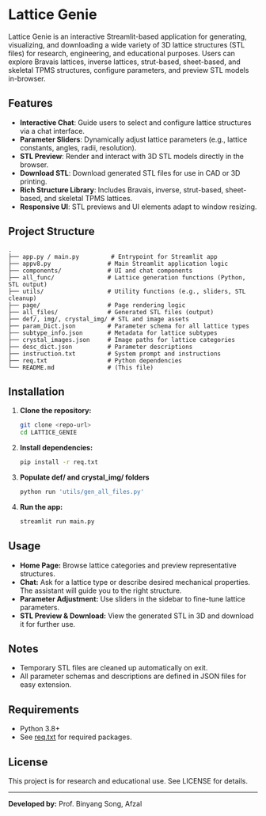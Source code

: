 # Lattice Genie

Lattice Genie is an interactive Streamlit-based application for generating, visualizing, and downloading a wide variety of 3D lattice structures (STL files) for research, engineering, and educational purposes. Users can explore Bravais lattices, inverse lattices, strut-based, sheet-based, and skeletal TPMS structures, configure parameters, and preview STL models in-browser.

## Features

- **Interactive Chat**: Guide users to select and configure lattice structures via a chat interface.
- **Parameter Sliders**: Dynamically adjust lattice parameters (e.g., lattice constants, angles, radii, resolution).
- **STL Preview**: Render and interact with 3D STL models directly in the browser.
- **Download STL**: Download generated STL files for use in CAD or 3D printing.
- **Rich Structure Library**: Includes Bravais, inverse, strut-based, sheet-based, and skeletal TPMS lattices.
- **Responsive UI**: STL previews and UI elements adapt to window resizing.

## Project Structure

```
.
├── app.py / main.py         # Entrypoint for Streamlit app
├── appv8.py                # Main Streamlit application logic
├── components/             # UI and chat components
├── all_func/               # Lattice generation functions (Python, STL output)
├── utils/                  # Utility functions (e.g., sliders, STL cleanup)
├── page/                   # Page rendering logic
├── all_files/              # Generated STL files (output)
├── def/, img/, crystal_img/ # STL and image assets
├── param_Dict.json         # Parameter schema for all lattice types
├── subtype_info.json       # Metadata for lattice subtypes
├── crystal_images.json     # Image paths for lattice categories
├── desc_dict.json          # Parameter descriptions
├── instruction.txt         # System prompt and instructions
├── req.txt                 # Python dependencies
└── README.md               # (This file)
```

## Installation

1. **Clone the repository:**
   ```sh
   git clone <repo-url>
   cd LATTICE_GENIE
   ```

2. **Install dependencies:**
   ```sh
   pip install -r req.txt
   ```

3. **Populate def/ and crystal_img/ folders**
   ```sh
   python run 'utils/gen_all_files.py'
   ```
   
4. **Run the app:**
   ```sh
   streamlit run main.py
   ```   

## Usage

- **Home Page:** Browse lattice categories and preview representative structures.
- **Chat:** Ask for a lattice type or describe desired mechanical properties. The assistant will guide you to the right structure.
- **Parameter Adjustment:** Use sliders in the sidebar to fine-tune lattice parameters.
- **STL Preview & Download:** View the generated STL in 3D and download it for further use.

## Notes

- Temporary STL files are cleaned up automatically on exit.
- All parameter schemas and descriptions are defined in JSON files for easy extension.

## Requirements

- Python 3.8+
- See [req.txt](req.txt) for required packages.

## License

This project is for research and educational use. See LICENSE for details.

---

**Developed by:** Prof. Binyang Song, Afzal
